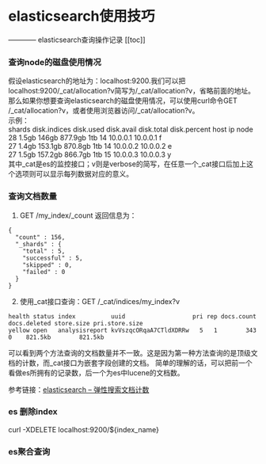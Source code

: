# elasticsearch使用技巧  
———— elasticsearch查询操作记录
[[toc]]
### 查询node的磁盘使用情况
假设elasticsearch的地址为：localhost:9200.我们可以把localhost:9200/_cat/allocation?v简写为/_cat/allocation?v，省略前面的地址。  
那么如果你想要查询elasticsearch的磁盘使用情况，可以使用curl命令GET /_cat/allocation?v，或者使用浏览器访问/_cat/allocation?v。  
示例：  
shards      disk.indices disk.used    disk.avail disk.total   disk.percent host          ip            node  
    28        1.5gb       146gb       877.9gb        1tb           14       10.0.0.1  10.0.0.1   f  
    27        1.4gb       153.1gb     870.8gb        1tb           14       10.0.0.2  10.0.0.2   e  
    27        1.5gb       157.2gb     866.7gb        1tb           15       10.0.0.3 10.0.0.3  y  
其中_cat是es的监控接口；v则是verbose的简写，在任意一个_cat接口后加上这个选项则可以显示每列数据对应的意义。

### 查询文档数量
1. GET /my_index/_count
   返回信息为：  
```
{
  "count" : 156,
  "_shards" : {
    "total" : 5,
    "successful" : 5,
    "skipped" : 0,
    "failed" : 0
  }
}
```  
2. 使用_cat接口查询：GET /_cat/indices/my_index?v
```
health status index          uuid                   pri rep docs.count docs.deleted store.size pri.store.size
yellow open   analysisreport kvVszqcORqaA7CTldXDRRw   5   1        343            0    821.5kb        821.5kb
```

可以看到两个方法查询的文档数量并不一致。这是因为第一种方法查询的是顶级文档的计数，而_cat接口为嵌套字段创建的文档。
简单的理解的话，可以把前一个看做es所拥有的记录数，后一个为es中lucene的文档数。

参考链接：[elasticsearch – 弹性搜索文档计数](https://codeday.me/bug/20190211/635036.html)

### es 删除index
  curl -XDELETE localhost:9200/${index_name}
### es聚合查询



